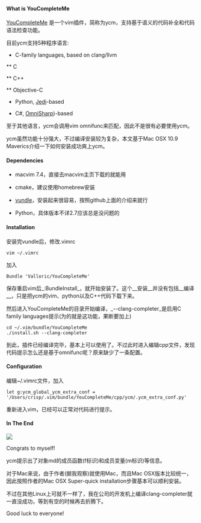 #### What is YouCompleteMe

[YouCompleteMe](https://github.com/Valloric/YouCompleteMe) 是一个vim插件，简称为ycm，支持基于语义的代码补全和代码语法检查功能。

目前ycm支持5种程序语言:

* C-family languages, based on clang/llvm

** C

** C++

** Objective-C

* Python, [Jedi](https://github.com/davidhalter/jedi)-based
    
* C#, [OmniSharp](https://github.com/nosami/OmniSharpServer))-based

至于其他语言，ycm会调用vim omnifunc来匹配，因此不是很有必要使用ycm。

ycm虽然功能十分强大，不过编译安装较为复杂，本文基于Mac OSX 10.9 Maverics介绍一下如何安装成功爽上ycm。

#### Dependencies

* macvim 7.4，直接去macvim主页下载的就能用

* cmake，建议使用homebrew安装

* [vundle](https://github.com/gmarik/Vundle.vim)，安装起来很容易，按照github上面的介绍来就行

* Python，具体版本不详2.7应该总是没问题的

#### Installation

安装完vundle后，修改.vimrc

    vim ~/.vimrc

加入
    
    Bundle 'Valloric/YouCompleteMe'

保存重启vim后_:BundleInstall_，就开始安装了。这个__安装__并没有包括__编译__，只是把ycm的vim、python以及C++代码下载下来。

然后进入YouCompleteMe的目录开始编译，_--clang-completer_是启用C family languages提示(为的就是这功能，果断要加上)

    cd ~/.vim/bundle/YouCompleteMe
    ./install.sh --clang-completer

到此，插件已经编译完毕，基本上可以使用了。不过此时进入编辑cpp文件，发现代码提示怎么还是基于omnifunc呢？原来缺少了一条配置。

#### Configuration

编辑~/.vimrc文件，加入

    let g:ycm_global_ycm_extra_conf = '/Users/crisp/.vim/bundle/YouCompleteMe/cpp/ycm/.ycm_extra_conf.py'

重新进入vim，已经可以正常对代码进行提示。

#### In The End

![](http://crispgm.github.io/image/ycm.png)

Congrats to myself! 

ycm提示出了对象md的成员函数(f标识)和成员变量(m标识)等信息。

对于Mac来说，由于作者(据我观察)就使用Mac，而且Mac OSX版本比较统一，因此按照作者的Mac OSX Super-quick installation步骤基本可以顺利安装。

不过在其他Linux上可就不一样了，我在公司的开发机上编译clang-completer就一直没成功，等到有空的时候再去折腾下。

Good luck to everyone!
